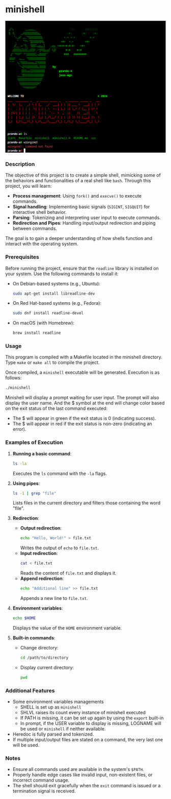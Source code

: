 
# minishell

![](.media/00.png)

### Description

The objective of this project is to create a simple shell, mimicking some of the behaviors and functionalities of a real shell like `bash`. Through this project, you will learn:
- **Process management**: Using `fork()` and `execve()` to execute commands.
- **Signal handling**: Implementing basic signals (`SIGINT`, `SIGQUIT`) for interactive shell behavior.
- **Parsing**: Tokenizing and interpreting user input to execute commands.
- **Redirection and Pipes**: Handling input/output redirection and piping between commands.

The goal is to gain a deeper understanding of how shells function and interact with the operating system.

### Prerequisites

Before running the project, ensure that the `readline` library is installed on your system. Use the following commands to install it:

- On Debian-based systems (e.g., Ubuntu):
  ```bash
  sudo apt-get install libreadline-dev
  ```

- On Red Hat-based systems (e.g., Fedora):
  ```bash
  sudo dnf install readline-devel
  ```

- On macOS (with Homebrew):
  ```bash
  brew install readline
  ```

### Usage

This program is compiled with a Makefile located in the minishell directory. Type `make` or `make all` to compile the project. <br>

Once compiled, a `minishell` executable will be generated. Execution is as follows:

```bash
./minishell
```

Minishell will display a prompt waiting for user input.
The prompt will also display the user name. And the $ symbol at the end will change color based on the exit status of the last command executed:

  -  The $ will appear in green if the exit status is 0 (indicating success).
  -  The $ will appear in red if the exit status is non-zero (indicating an error).

### Examples of Execution

1. **Running a basic command**:
   ```bash
   ls -la
   ```
   Executes the `ls` command with the `-la` flags.

2. **Using pipes**:
   ```bash
   ls -1 | grep "file"
   ```
   Lists files in the current directory and filters those containing the word "file".

3. **Redirection**:
   - **Output redirection**:
     ```bash
     echo "Hello, World!" > file.txt
     ```
     Writes the output of `echo` to `file.txt`.
   - **Input redirection**:
     ```bash
     cat < file.txt
     ```
     Reads the content of `file.txt` and displays it.
   - **Append redirection**:
     ```bash
     echo "Additional line" >> file.txt
     ```
     Appends a new line to `file.txt`.

4. **Environment variables**:
   ```bash
   echo $HOME
   ```
   Displays the value of the `HOME` environment variable.

5. **Built-in commands**:
   - Change directory:
     ```bash
     cd /path/to/directory
     ```
   - Display current directory:
     ```bash
     pwd
     ```

### Additional Features

* Some environment variables managements
  - SHELL is set up as `minishell`
  - SHLVL raises its count every instance of minishell executed
  - If PATH is missing, it can be set up again by using the `export` built-in
  - In prompt, if the USER variable to display is missing, LOGNAME will be used or `minishell` if neither available.
* Heredoc is fully parsed and tokenized.
* If multiple input/output files are stated on a command, the very last one will be used.

### Notes

- Ensure all commands used are available in the system's `$PATH`.
- Properly handle edge cases like invalid input, non-existent files, or incorrect command usage.
- The shell should exit gracefully when the `exit` command is issued or a termination signal is received.
